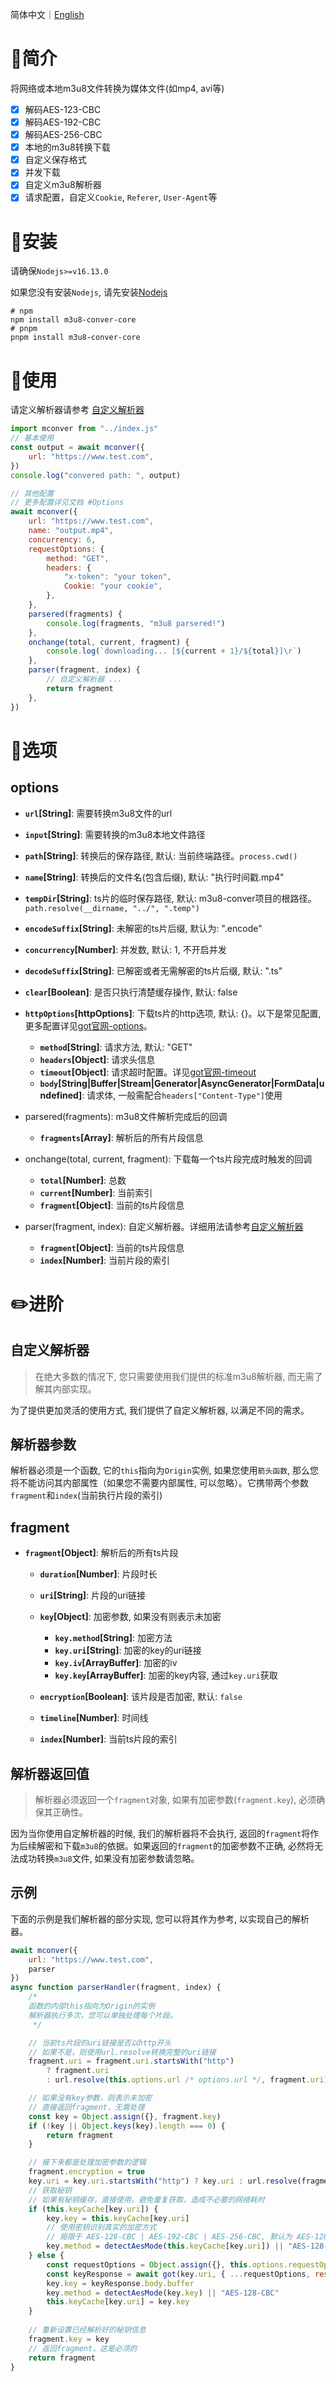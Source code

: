 简体中文｜[English](./README.md)

# 📖简介

将网络或本地m3u8文件转换为媒体文件(如mp4, avi等)

- [x] 解码AES-123-CBC
- [x] 解码AES-192-CBC
- [x] 解码AES-256-CBC
- [X] 本地的m3u8转换下载
- [x] 自定义保存格式
- [x] 并发下载
- [x] 自定义m3u8解析器
- [x] 请求配置，自定义`Cookie`, `Referer`, `User-Agent`等

# 🚀安装

请确保`Nodejs>=v16.13.0`

如果您没有安装`Nodejs`, 请先安装[Nodejs](https://nodejs.org)

```
# npm
npm install m3u8-conver-core
# pnpm 
pnpm install m3u8-conver-core
```

# 🚗使用

请定义解析器请参考 [自定义解析器](#自定义解析器)

```js
import mconver from "../index.js"
// 基本使用
const output = await mconver({
    url: "https://www.test.com",
})
console.log("convered path: ", output)

// 其他配置
// 更多配置详见文档 #Options
await mconver({
    url: "https://www.test.com",
    name: "output.mp4",
    concurrency: 6,
    requestOptions: {
        method: "GET",
        headers: {
            "x-token": "your token",
            Cookie: "your cookie",
        },
    },
    parsered(fragments) {
        console.log(fragments, "m3u8 parsered!")
    },
    onchange(total, current, fragment) {
        console.log(`downloading... [${current + 1}/${total}]\r`)
    },
    parser(fragment, index) {
        // 自定义解析器 ...
        return fragment
    },
})
```

# 🔧选项

## options

- **`url`[String]**: 需要转换m3u8文件的url
- **`input`[String]**: 需要转换的m3u8本地文件路径
- **`path`[String]**: 转换后的保存路径, 默认: 当前终端路径。`process.cwd()`
- **`name`[String]**: 转换后的文件名(包含后缀), 默认: "执行时间戳.mp4"
- **`tempDir`[String]**: ts片的临时保存路径, 默认: m3u8-conver项目的根路径。`path.resolve(__dirname, "../", ".temp")`
- **`encodeSuffix`[String]**: 未解密的ts片后缀, 默认为: ".encode"
- **`concurrency`[Number]**: 并发数, 默认: 1, 不开启并发
- **`decodeSuffix`[String]**: 已解密或者无需解密的ts片后缀, 默认: ".ts"
- **`clear`[Boolean]**: 是否只执行清楚缓存操作, 默认: false
- **`httpOptions`[httpOptions]**: 下载ts片的http选项, 默认: {}。以下是常见配置, 更多配置详见[got官网-options](https://github.com/sindresorhus/got/blob/3822412385506a1efef6580d270eae14086b9b43/documentation/2-options.md)。
  - **`method`[String]**: 请求方法, 默认: "GET"
  - **`headers`[Object]**: 请求头信息
  - **`timeout`[Object]**: 请求超时配置。详见[got官网-timeout](https://github.com/sindresorhus/got/blob/3822412385506a1efef6580d270eae14086b9b43/documentation/6-timeout.md)
  - **`body`[String|Buffer|Stream|Generator|AsyncGenerator|FormData|undefined]**: 请求体, 一般需配合`headers["Content-Type"]`使用

- parsered(fragments): m3u8文件解析完成后的回调

  - **`fragments`[Array]**: 解析后的所有片段信息

- onchange(total, current, fragment): 下载每一个ts片段完成时触发的回调

  - **`total`[Number]**: 总数
  - **`current`[Number]**: 当前索引
  - **`fragment`[Object]**: 当前的ts片段信息

- parser(fragment, index): 自定义解析器。详细用法请参考[自定义解析器](#自定义解析器)
  - **`fragment`[Object]**: 当前的ts片段信息
  - **`index`[Number]**: 当前片段的索引

# ✏️进阶

## 自定义解析器

> 在绝大多数的情况下, 您只需要使用我们提供的标准m3u8解析器, 而无需了解其内部实现。

为了提供更加灵活的使用方式, 我们提供了自定义解析器, 以满足不同的需求。

## 解析器参数

解析器必须是一个函数, 它的`this`指向为`Origin`实例, 如果您使用`箭头函数`, 那么您将不能访问其内部属性（如果您不需要内部属性, 可以忽略）。它携带两个参数`fragment`和`index`(当前执行片段的索引)

## fragment

- **`fragment`[Object]**: 解析后的所有ts片段

  - **`duration`[Number]**: 片段时长
  - **`uri`[String]**: 片段的uri链接
  - **`key`[Object]**: 加密参数, 如果没有则表示未加密
    - **`key.method`[String]**: 加密方法
    - **`key.uri`[String]**: 加密的key的uri链接
    - **`key.iv`[ArrayBuffer]**: 加密的iv
    - **`key.key`[ArrayBuffer]**: 加密的key内容, 通过`key.uri`获取
  - **`encryption`[Boolean]**: 该片段是否加密, 默认: `false`
  - **`timeline`[Number]**: 时间线

  - **`index`[Number]**: 当前ts片段的索引

## 解析器返回值

> 解析器必须返回一个`fragment`对象, 如果有加密参数(`fragment.key`), 必须确保其正确性。

因为当你使用自定解析器的时候, 我们的解析器将不会执行, 返回的`fragment`将作为后续解密和下载`m3u8`的依据。如果返回的`fragment`的加密参数不正确, 必然将无法成功转换`m3u8`文件, 如果没有加密参数请忽略。

## 示例

下面的示例是我们解析器的部分实现, 您可以将其作为参考, 以实现自己的解析器。

```js
await mconver({
    url: "https://www.test.com",
    parser
})
async function parserHandler(fragment, index) {
    /*
    函数的内部this指向为Origin的实例
    解析器执行多次，您可以单独处理每个片段。 
     */

    // 当前ts片段的uri链接是否以http开头
    // 如果不是，则使用url.resolve转换完整的uri链接
    fragment.uri = fragment.uri.startsWith("http")
        ? fragment.uri
        : url.resolve(this.options.url /* options.url */, fragment.uri)

    // 如果没有key参数，则表示未加密
    // 直接返回fragment，无需处理
    const key = Object.assign({}, fragment.key)
    if (!key || Object.keys(key).length === 0) {
        return fragment
    }

    // 接下来都是处理加密参数的逻辑
    fragment.encryption = true
    key.uri = key.uri.startsWith("http") ? key.uri : url.resolve(fragment.uri, key.uri)
    // 获取秘钥
    // 如果有秘钥缓存，直接使用，避免重复获取，造成不必要的网络耗时
    if (this.keyCache[key.uri]) {
        key.key = this.keyCache[key.uri]
        // 使用密钥识别真实的加密方式
        // 局限于 AES-128-CBC | AES-192-CBC | AES-256-CBC, 默认为 AES-128-CBC
        key.method = detectAesMode(this.keyCache[key.uri]) || "AES-128-CBC"
    } else {
        const requestOptions = Object.assign({}, this.options.requestOptions)
        const keyResponse = await got(key.uri, { ...requestOptions, responseType: "buffer" })
        key.key = keyResponse.body.buffer
        key.method = detectAesMode(key.key) || "AES-128-CBC"
        this.keyCache[key.uri] = key.key
    }
    
    // 重新设置已经解析好的秘钥信息
    fragment.key = key
    // 返回fragment，这是必须的
    return fragment
}
```
